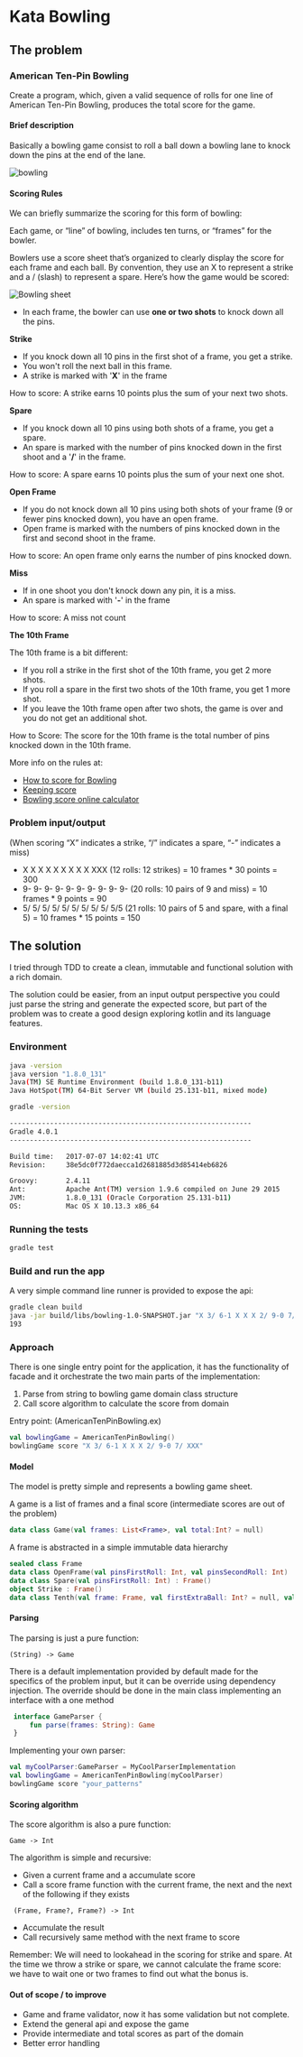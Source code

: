 # Kata Bowling

## The problem

### American Ten-Pin Bowling

Create a program, which, given a valid sequence of rolls for one line of American Ten-Pin Bowling, produces the total score for the game. 

#### Brief description

Basically a bowling game consist to roll a ball down a bowling lane to knock down the pins at the end of the lane.

![bowling](bowling_game.png)

#### Scoring Rules

We can briefly summarize the scoring for this form of bowling:

Each game, or “line” of bowling, includes ten turns, or “frames” for the bowler.

Bowlers use a score sheet that’s organized to clearly display the score for each
frame and each ball. By convention, they use an X to represent a strike and a /
(slash) to represent a spare. Here’s how the game  would be scored:

![Bowling sheet](bowling_sheet.png)

- In each frame, the bowler can use **one or two shots** to knock down all the pins.

**Strike**
- If you knock down all 10 pins in the first shot of a frame, you get a strike.
- You won't roll the next ball in this frame.
- A strike is marked with '**X**' in the frame

How to score: A strike earns 10 points plus the sum of your next two shots. 

**Spare**

- If you knock down all 10 pins using both shots of a frame, you get a spare.
- An spare is marked with the number of pins knocked down in the first shoot and a '**/**' in the frame.

How to score: A spare earns 10 points plus the sum of your next one shot.

**Open Frame**
- If you do not knock down all 10 pins using both shots of your frame (9 or fewer pins knocked down), you have an open frame.
- Open frame is marked with the numbers of pins knocked down in the first and second shoot in the frame.

How to score: An open frame only earns the number of pins knocked down.

**Miss**
- If in one shoot you don't knock down any pin, it is a miss.
- An spare is marked with '**-**' in the frame

How to score: A miss not count


**The 10th Frame**

The 10th frame is a bit different:
- If you roll a strike in the first shot of the 10th frame, you get 2 more shots.
- If you roll a spare in the first two shots of the 10th frame, you get 1 more shot.
- If you leave the 10th frame open after two shots, the game is over and you do not get an additional shot.

How to Score: The score for the 10th frame is the total number of pins knocked down in the 10th frame.

More info on the rules at:
 
 - [How to score for Bowling](https://www.topendsports.com/sport/tenpin/scoring.htm)
 - [Keeping score](https://www.bowl.com/Welcome/Welcome_Home/Keeping_Score/)
 - [Bowling score online calculator](http://www.bowlinggenius.com/)


### Problem input/output

(When scoring “X” indicates a strike, “/” indicates a spare, “-” indicates a miss)

- X X X X X X X X X XXX (12 rolls: 12 strikes) = 10 frames * 30 points = 300
- 9- 9- 9- 9- 9- 9- 9- 9- 9- 9- (20 rolls: 10 pairs of 9 and miss) = 10 frames * 9 points = 90
- 5/ 5/ 5/ 5/ 5/ 5/ 5/ 5/ 5/ 5/5 (21 rolls: 10 pairs of 5 and spare, with a final 5) = 10 frames * 15 points = 150

## The solution

I tried through TDD to create a clean, immutable and functional solution with a rich domain.

The solution could be easier, from an input output perspective you could just parse the string and generate the expected score, 
but part of the problem was to create a good design exploring kotlin and its language features.

### Environment
```bash
java -version 
java version "1.8.0_131"
Java(TM) SE Runtime Environment (build 1.8.0_131-b11)
Java HotSpot(TM) 64-Bit Server VM (build 25.131-b11, mixed mode)
```
```bash
gradle -version   

------------------------------------------------------------
Gradle 4.0.1
------------------------------------------------------------

Build time:   2017-07-07 14:02:41 UTC
Revision:     38e5dc0f772daecca1d2681885d3d85414eb6826

Groovy:       2.4.11
Ant:          Apache Ant(TM) version 1.9.6 compiled on June 29 2015
JVM:          1.8.0_131 (Oracle Corporation 25.131-b11)
OS:           Mac OS X 10.13.3 x86_64
```
### Running the tests
```bash
gradle test 
```

### Build and run the app

A very simple command line runner is provided to expose the api:

```bash
gradle clean build
java -jar build/libs/bowling-1.0-SNAPSHOT.jar "X 3/ 6-1 X X X 2/ 9-0 7/ XXX"
193
```

### Approach

There is one single entry point for the application, it has the functionality of facade and it orchestrate the
two main parts of the implementation:

1. Parse from string to bowling game domain class structure
2. Call score algorithm to calculate the score from domain 


Entry point: (AmericanTenPinBowling.ex)

```kotlin
val bowlingGame = AmericanTenPinBowling()
bowlingGame score "X 3/ 6-1 X X X 2/ 9-0 7/ XXX"
```

#### Model

The model is pretty simple and represents a bowling game sheet.

A game is a list of frames and a final score (intermediate scores are out of the problem)
```kotlin
data class Game(val frames: List<Frame>, val total:Int? = null)
```

A frame is abstracted in a simple immutable data hierarchy
```kotlin
sealed class Frame 
data class OpenFrame(val pinsFirstRoll: Int, val pinsSecondRoll: Int) : Frame()
data class Spare(val pinsFirstRoll: Int) : Frame()
object Strike : Frame()
data class Tenth(val frame: Frame, val firstExtraBall: Int? = null, val secondExtraBall: Int? = null) : Frame()
```

#### Parsing

The parsing is just a pure function:
 ```
 (String) -> Game
 ```
 There is a default implementation provided by default made for the specifics of the problem input, but it can be
 override using dependency injection.
 The override should be done in the main class implementing an interface with a one method
 ```kotlin
  interface GameParser {
      fun parse(frames: String): Game
  }
  ```
 Implementing your own parser:
 ```kotlin
 val myCoolParser:GameParser = MyCoolParserImplementation
 val bowlingGame = AmericanTenPinBowling(myCoolParser)
 bowlingGame score "your_patterns"
 ```
   
#### Scoring algorithm

The score algorithm is also a pure function:
 ```
 Game -> Int
 ```

The algorithm is simple and recursive:

- Given a current frame and a accumulate score
- Call a score frame function with the current frame, the next and the next of the following if they exists
```
 (Frame, Frame?, Frame?) -> Int
 ```
- Accumulate the result
- Call recursively same method with the next frame to score

Remember: We will need to lookahead in the scoring for strike and spare. At the time we throw a strike or spare, 
we cannot calculate the frame score: we have to wait one or two frames to find out what the bonus is.

#### Out of scope / to improve

- Game and frame validator, now it has some validation but not complete.
- Extend the general api and expose the game
- Provide intermediate and total scores as part of the domain
- Better error handling

